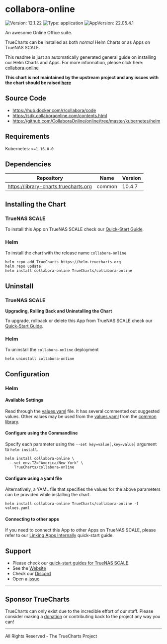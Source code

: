 # collabora-online

![Version: 12.1.22](https://img.shields.io/badge/Version-12.1.22-informational?style=flat-square) ![Type: application](https://img.shields.io/badge/Type-application-informational?style=flat-square) ![AppVersion: 22.05.4.1](https://img.shields.io/badge/AppVersion-22.05.4.1-informational?style=flat-square)

An awesome Online Office suite.

TrueCharts can be installed as both *normal* Helm Charts or as Apps on TrueNAS SCALE.

This readme is just an automatically generated general guide on installing our Helm Charts and Apps.
For more information, please click here: [collabora-online](https://truecharts.org/docs/charts/stable/collabora-online)

**This chart is not maintained by the upstream project and any issues with the chart should be raised [here](https://github.com/truecharts/charts/issues/new/choose)**

## Source Code

* <https://hub.docker.com/r/collabora/code>
* <https://sdk.collaboraonline.com/contents.html>
* <https://github.com/CollaboraOnline/online/tree/master/kubernetes/helm>

## Requirements

Kubernetes: `>=1.16.0-0`

## Dependencies

| Repository | Name | Version |
|------------|------|---------|
| https://library-charts.truecharts.org | common | 10.4.7 |

## Installing the Chart

### TrueNAS SCALE

To install this App on TrueNAS SCALE check our [Quick-Start Guide](https://truecharts.org/docs/manual/Quick-Start%20Guides/02-Installing-an-App/).

### Helm

To install the chart with the release name `collabora-online`

```console
helm repo add TrueCharts https://helm.truecharts.org
helm repo update
helm install collabora-online TrueCharts/collabora-online
```

## Uninstall

### TrueNAS SCALE

**Upgrading, Rolling Back and Uninstalling the Chart**

To upgrade, rollback or delete this App from TrueNAS SCALE check our [Quick-Start Guide](https://truecharts.org/docs/manual/Quick-Start%20Guides/04-Upgrade-rollback-delete-an-App/).

### Helm

To uninstall the `collabora-online` deployment

```console
helm uninstall collabora-online
```

## Configuration

### Helm

#### Available Settings

Read through the [values.yaml](./values.yaml) file. It has several commented out suggested values.
Other values may be used from the [values.yaml](https://github.com/truecharts/library-charts/tree/main/charts/stable/common/values.yaml) from the [common library](https://github.com/k8s-at-home/library-charts/tree/main/charts/stable/common).

#### Configure using the Commandline

Specify each parameter using the `--set key=value[,key=value]` argument to `helm install`.

```console
helm install collabora-online \
  --set env.TZ="America/New York" \
    TrueCharts/collabora-online
```

#### Configure using a yaml file

Alternatively, a YAML file that specifies the values for the above parameters can be provided while installing the chart.

```console
helm install collabora-online TrueCharts/collabora-online -f values.yaml
```

#### Connecting to other apps

If you need to connect this App to other Apps on TrueNAS SCALE, please refer to our [Linking Apps Internally](https://truecharts.org/docs/manual/Quick-Start%20Guides/06-linking-apps/) quick-start guide.

## Support

- Please check our [quick-start guides for TrueNAS SCALE](https://truecharts.org/docs/manual/SCALE%20Apps/Quick-Start%20Guides/Important-MUST-READ).
- See the [Website](https://truecharts.org)
- Check our [Discord](https://discord.gg/tVsPTHWTtr)
- Open a [issue](https://github.com/truecharts/apps/issues/new/choose)

---

## Sponsor TrueCharts

TrueCharts can only exist due to the incredible effort of our staff.
Please consider making a [donation](https://truecharts.org/docs/about/sponsor) or contributing back to the project any way you can!

---

All Rights Reserved - The TrueCharts Project
